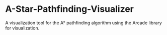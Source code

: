 # A-Star-Pathfinding-Visualizer
A visualization tool for the A* pathfinding algorithm using the Arcade library for visualization.
